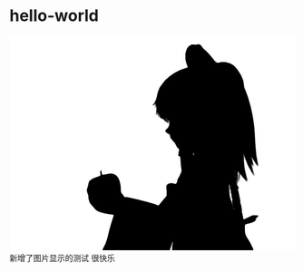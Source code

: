 # hello-world
<p>
  <div align=center>
    <img src="https://github.com/Mqy2000/hello-world/blob/master/cover.jpg"/>
  </div>
  新增了图片显示的测试<tr>
  很快乐<tr>
</p>
